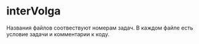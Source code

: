 # interVolga
Названия файлов соотвествуют номерам задач.
В каждом файле есть условие задачи и комментарии к коду.
